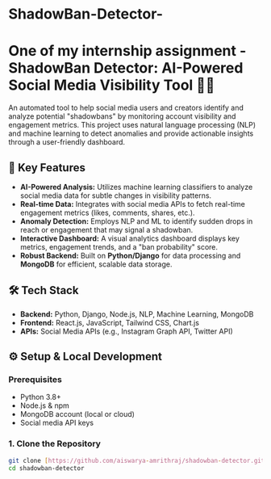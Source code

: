 # ShadowBan-Detector-
# One of my internship assignment - ShadowBan Detector: AI-Powered Social Media Visibility Tool 🕵️‍♀️

An automated tool to help social media users and creators identify and analyze potential "shadowbans" by monitoring account visibility and engagement metrics. This project uses natural language processing (NLP) and machine learning to detect anomalies and provide actionable insights through a user-friendly dashboard.

## 🚀 Key Features

- **AI-Powered Analysis:** Utilizes machine learning classifiers to analyze social media data for subtle changes in visibility patterns.
- **Real-time Data:** Integrates with social media APIs to fetch real-time engagement metrics (likes, comments, shares, etc.).
- **Anomaly Detection:** Employs NLP and ML to identify sudden drops in reach or engagement that may signal a shadowban.
- **Interactive Dashboard:** A visual analytics dashboard displays key metrics, engagement trends, and a "ban probability" score.
- **Robust Backend:** Built on **Python/Django** for data processing and **MongoDB** for efficient, scalable data storage.

## 🛠️ Tech Stack

- **Backend:** Python, Django, Node.js, NLP, Machine Learning, MongoDB
- **Frontend:** React.js, JavaScript, Tailwind CSS, Chart.js
- **APIs:** Social Media APIs (e.g., Instagram Graph API, Twitter API)

## ⚙️ Setup & Local Development

### Prerequisites

- Python 3.8+
- Node.js & npm
- MongoDB account (local or cloud)
- Social media API keys

### 1. Clone the Repository

```bash
git clone [https://github.com/aiswarya-amrithraj/shadowban-detector.git](https://github.com/aiswarya-amrithraj/shadowban-detector.git)
cd shadowban-detector

